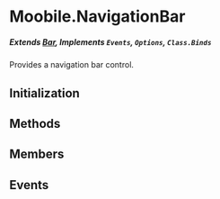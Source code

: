 Moobile.NavigationBar
================================================================================
##### Extends [Bar](Docs/Control/Bar.md), Implements `Events`, `Options`, `Class.Binds`

Provides a navigation bar control.

Initialization
--------------------------------------------------------------------------------

Methods
--------------------------------------------------------------------------------


Members
--------------------------------------------------------------------------------


Events
--------------------------------------------------------------------------------